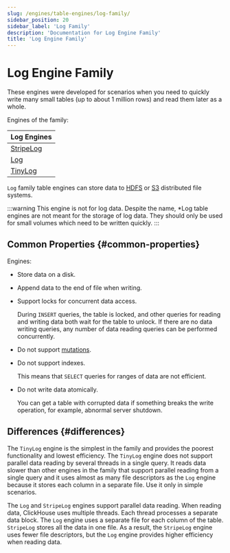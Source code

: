 ```yaml
---
slug: /engines/table-engines/log-family/
sidebar_position: 20
sidebar_label: 'Log Family'
description: 'Documentation for Log Engine Family'
title: 'Log Engine Family'
---
```


# Log Engine Family

These engines were developed for scenarios when you need to quickly write many small tables (up to about 1 million rows) and read them later as a whole.

Engines of the family:

| Log Engines                                                         |
|---------------------------------------------------------------------|
| [StripeLog](/engines/table-engines/log-family/stripelog.md) |
| [Log](/engines/table-engines/log-family/log.md)             |
| [TinyLog](/engines/table-engines/log-family/tinylog.md)     |

`Log` family table engines can store data to [HDFS](/engines/table-engines/integrations/hdfs) or [S3](/engines/table-engines/mergetree-family/mergetree.md/#table_engine-mergetree-s3) distributed file systems.

:::warning This engine is not for log data.
Despite the name, *Log table engines are not meant for the storage of log data.  They should only be used for small volumes which need to be written quickly.
:::

## Common Properties {#common-properties}

Engines:

- Store data on a disk.

- Append data to the end of file when writing.

- Support locks for concurrent data access.

    During `INSERT` queries, the table is locked, and other queries for reading and writing data both wait for the table to unlock. If there are no data writing queries, any number of data reading queries can be performed concurrently.

- Do not support [mutations](/sql-reference/statements/alter#mutations).

- Do not support indexes.

    This means that `SELECT` queries for ranges of data are not efficient.

- Do not write data atomically.

    You can get a table with corrupted data if something breaks the write operation, for example, abnormal server shutdown.

## Differences {#differences}

The `TinyLog` engine is the simplest in the family and provides the poorest functionality and lowest efficiency. The `TinyLog` engine does not support parallel data reading by several threads in a single query. It reads data slower than other engines in the family that support parallel reading from a single query and it uses almost as many file descriptors as the `Log` engine because it stores each column in a separate file. Use it only in simple scenarios.

The `Log` and `StripeLog` engines support parallel data reading. When reading data, ClickHouse uses multiple threads. Each thread processes a separate data block. The `Log` engine uses a separate file for each column of the table. `StripeLog` stores all the data in one file. As a result, the `StripeLog` engine uses fewer file descriptors, but the `Log` engine provides higher efficiency when reading data.
